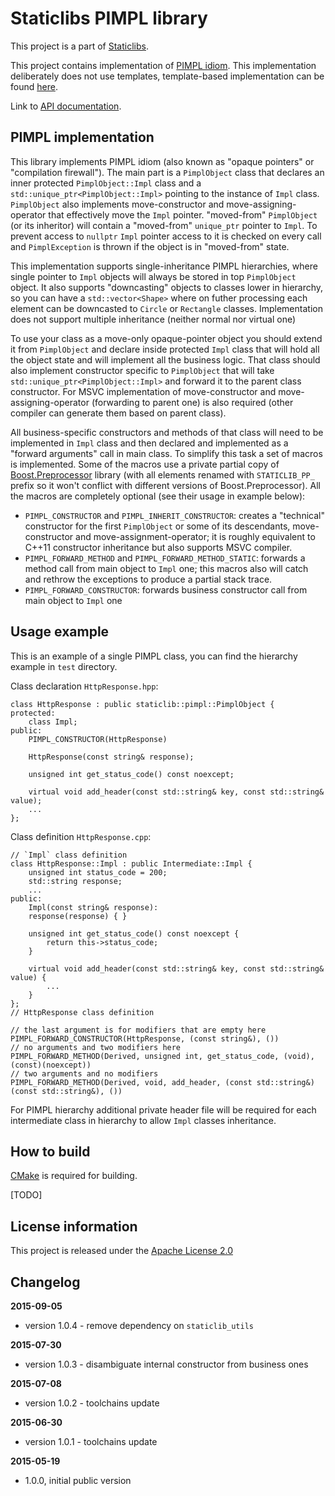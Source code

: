 Staticlibs PIMPL library
========================

This project is a part of [Staticlibs](http://staticlibs.net/).

This project contains implementation of [PIMPL idiom](http://herbsutter.com/gotw/_100/).
This implementation deliberately does not use templates, template-based implementation can be found [here](http://herbsutter.com/gotw/_101/).

Link to [API documentation](http://staticlibs.github.io/staticlib_pimpl/docs/html/namespacestaticlib_1_1pimpl.html).

PIMPL implementation
--------------------

This library implements PIMPL idiom (also known as "opaque pointers" or "compilation firewall").
The main part is a `PimplObject` class that declares an inner protected `PimplObject::Impl` class
and a `std::unique_ptr<PimplObject::Impl>` pointing to the instance of `Impl` class. `PimplObject`
also implements move-constructor and move-assigning-operator that effectively move the `Impl` pointer.
"moved-from" `PimplObject` (or its inheritor) will contain a "moved-from" `unique_ptr` pointer to `Impl`.
To prevent access to `nullptr` `Impl` pointer access to it is checked on every call and `PimplException`
is thrown if the object is in "moved-from" state.

This implementation supports single-inheritance PIMPL hierarchies, where single pointer to `Impl` objects
will always be stored in top `PimplObject` object. It also supports "downcasting" objects to
classes lower in hierarchy, so you can have a `std::vector<Shape>` where on futher processing
each element can be downcasted to `Circle` or `Rectangle` classes. Implementation does not support
multiple inheritance (neither normal nor virtual one) 

To use your class as a move-only opaque-pointer object you should extend it from `PimplObject`
and declare inside protected `Impl` class that will hold all the object state and will implement all 
the business logic. That class should also implement constructor specific to `PimplObject` 
that will take `std::unique_ptr<PimplObject::Impl>` and forward it to the parent class constructor.
For MSVC implementation of move-constructor and move-assigning-operator (forwarding to parent one) is also required (other 
compiler can generate them based on parent class).

All business-specific constructors and methods of that class will need to be implemented in `Impl`
class and then declared and implemented as a "forward arguments" call in main class. To simplify this
task a set of macros is implemented. Some of the macros use a private partial copy of 
[Boost.Preprocessor](http://www.boost.org/doc/libs/1_58_0/libs/preprocessor/doc/index.html)
library (with all elements renamed with `STATICLIB_PP_` prefix so it won't conflict with different versions
of Boost.Preprocessor). All the macros are completely optional (see their usage in example below):

 - `PIMPL_CONSTRUCTOR` and `PIMPL_INHERIT_CONSTRUCTOR`: creates a "technical" constructor for the first
`PimplObject` or some of its descendants, move-constructor and move-assignment-operator;
it is roughly equivalent to C++11 constructor inheritance but also supports MSVC compiler.
 - `PIMPL_FORWARD_METHOD` and `PIMPL_FORWARD_METHOD_STATIC`: forwards a method call from main object to `Impl` one;
this macros also will catch and rethrow the exceptions to produce a partial stack trace.
 - `PIMPL_FORWARD_CONSTRUCTOR`: forwards business constructor call from main object to `Impl` one

Usage example
-------------

This is an example of a single PIMPL class, you can find the hierarchy example in `test` directory.

Class declaration `HttpResponse.hpp`:

    class HttpResponse : public staticlib::pimpl::PimplObject {
    protected:
        class Impl;
    public:
        PIMPL_CONSTRUCTOR(HttpResponse)

        HttpResponse(const string& response);

        unsigned int get_status_code() const noexcept;

        virtual void add_header(const std::string& key, const std::string& value);
        ...
    };

Class definition `HttpResponse.cpp`:

    // `Impl` class definition
    class HttpResponse::Impl : public Intermediate::Impl {
        unsigned int status_code = 200;
        std::string response;
        ...
    public:
        Impl(const string& response):
        response(response) { }

        unsigned int get_status_code() const noexcept {
            return this->status_code;
        }

        virtual void add_header(const std::string& key, const std::string& value) {
            ...
        }
    };
    // HttpResponse class definition

    // the last argument is for modifiers that are empty here
    PIMPL_FORWARD_CONSTRUCTOR(HttpResponse, (const string&), ())
    // no arguments and two modifiers here
    PIMPL_FORWARD_METHOD(Derived, unsigned int, get_status_code, (void), (const)(noexcept))
    // two arguments and no modifiers
    PIMPL_FORWARD_METHOD(Derived, void, add_header, (const std::string&)(const std::string&), ())


For PIMPL hierarchy additional private header file will be required for each intermediate class 
in hierarchy to allow `Impl` classes inheritance.

How to build
------------

[CMake](http://cmake.org/) is required for building.

[TODO]

License information
-------------------

This project is released under the [Apache License 2.0](http://www.apache.org/licenses/LICENSE-2.0)

Changelog
---------

**2015-09-05**

 * version 1.0.4 - remove dependency on `staticlib_utils`

**2015-07-30**

 * version 1.0.3 - disambiguate internal constructor from business ones

**2015-07-08**

 * version 1.0.2 - toolchains update

**2015-06-30**

 * version 1.0.1 - toolchains update

**2015-05-19**

 * 1.0.0, initial public version
